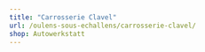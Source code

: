 ```yaml
---
title: "Carrosserie Clavel"
url: /oulens-sous-echallens/carrosserie-clavel/
shop: Autowerkstatt
---
```

